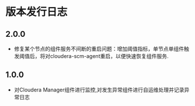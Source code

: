 # 版本发行日志

## 2.0.0

- 修复某个节点的组件服务不间断的重启问题：增加阈值指标，单节点单组件触发阈值后，将对cloudera-scm-agent重启，以便快速恢复组件服务.

## 1.0.0

- 对Cloudera Manager组件进行监控,对发生异常组件进行自运维处理并记录异常日志